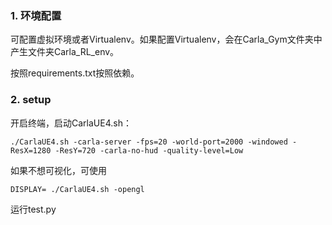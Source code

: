 ### 1. 环境配置
可配置虚拟环境或者Virtualenv。如果配置Virtualenv，会在Carla_Gym文件夹中产生文件夹Carla_RL_env。

按照requirements.txt按照依赖。

### 2. setup

开启终端，启动CarlaUE4.sh：


`./CarlaUE4.sh -carla-server -fps=20 -world-port=2000 -windowed -ResX=1280 -ResY=720 -carla-no-hud -quality-level=Low`

如果不想可视化，可使用

`DISPLAY= ./CarlaUE4.sh -opengl`

运行test.py


